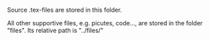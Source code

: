 Source .tex-files are stored in this folder.

All other supportive files, e.g. picutes, code..., are stored in the folder "files".
Its relative path is "../files/"